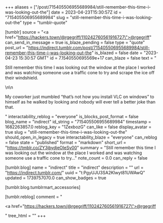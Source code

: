 +++
aliases = ["/post/715405506955689984/still-remember-this-time-i-was-looking-out-the"]
date = 2023-04-23T15:30:57Z
id = "715405506955689984"
slug = "still-remember-this-time-i-was-looking-out-the"
type = "tumblr-quote"

[tumblr]
source = "<a href=\"https://hackers.town/@rgegriff/110242760561916727\">@rgegriff</a>"
can_send_in_message = true
is_blaze_pending = false
type = "quote"
post_url = "https://indirect.tumblr.com/post/715405506955689984/still-remember-this-time-i-was-looking-out-the"
is_blazed = false
date = "2023-04-23 15:30:57 GMT"
id = 7.1540550695569e+17
can_blaze = false
text = "<p>Still remember this time I was looking out the window at the place I worked and was watching someone use a traffic cone to try and scrape the ice off their windshield.</p>\n\n<p>My coworker just mumbled &ldquo;that&rsquo;s not how you install VLC on windows&rdquo; to himself as he walked by looking and nobody will ever tell a better joke than that.</p>"
interactability_reblog = "everyone"
is_blocks_post_format = false
blog_name = "indirect"
id_string = "715405506955689984"
timestamp = 1682263857.0
reblog_key = "1ZexbozG"
can_like = false
display_avatar = true
slug = "still-remember-this-time-i-was-looking-out-the"
should_open_in_legacy = true
interactability_blaze = "everyone"
can_reblog = false
state = "published"
format = "markdown"
short_url = "https://tmblr.co/ZY3jbydjeOIeSy00"
summary = "Still remember this time I was looking out the window at the place I worked and was watching someone use a traffic cone to try..."
note_count = 0.0
can_reply = false

[tumblr.blog]
name = "indirect"
title = "indirect"
description = ""
url = "https://indirect.tumblr.com/"
uuid = "t:PgyUJU3SA2Klwyt81UWAwQ"
updated = 1739757070.0
can_show_badges = true

[tumblr.blog.tumblrmart_accessories]

[tumblr.reblog]
comment = "<p><a href=\"https://hackers.town/@rgegriff/110242760561916727\">@rgegriff</a></p>"
tree_html = ""
+++
